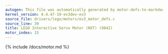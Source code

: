 ```yaml
---
autogen: This file was automatically generated by motor-defs-to-markdown.py
kernel_version: 4.4.47-19-ev3dev-ev3
source_file: drivers/lego/motors/ev3_motor_defs.c
source_line: 39
title: LEGO Interactive Servo Motor (NXT) (9842)
motor_index: 15
---
```


{% include /docs/motor.md %}
